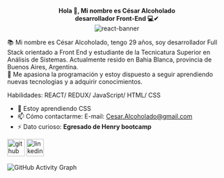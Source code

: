<p align="center">
  <b>Hola 👋, Mi nombre es César Alcoholado</b><br/>
  <b>desarrollador Front-End 💻✔</b><br/>
<img src="https://i.pinimg.com/564x/c9/06/e9/c906e9f39995f859bbbf47087928341d.jpg" alt="react-banner">
</p>
📚 Mi nombre es César Alcoholado, tengo 29 años, soy desarrollador Full Stack orientado a Front End y estudiante de la Tecnicatura Superior en Análisis de Sistemas. Actualmente resido en Bahia Blanca, provincia de Buenos Aires, Argentina.<br/>
🚀 Me apasiona la programación y estoy dispuesto a seguir aprendiendo nuevas tecnologias y a adquirir conocimientos.

Habilidades: REACT/ REDUX/ JavaScript/ HTML/ CSS

- 🌱 Estoy aprendiendo CSS 
- 📫 Cómo contactarme: E-mail: Cesar.Alcoholado@gmail.com 
- ⚡ Dato curioso: **Egresado de Henry bootcamp**


[<img src='https://github.githubassets.com/images/modules/logos_page/Octocat.png' alt='github' height='40'>](https://github.com/CesarAlcoholado)  [<img src='https://cdn-icons-png.flaticon.com/512/174/174857.png' alt='linkedin' height='40'>](https://www.linkedin.com/in/cesar-a-656161239/)  

![GitHub Activity Graph](https://activity-graph.herokuapp.com/graph?username=CesarAlcoholado)  


